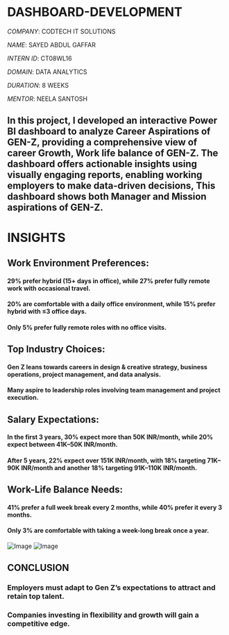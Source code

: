 # DASHBOARD-DEVELOPMENT

*COMPANY*: CODTECH IT SOLUTIONS

*NAME*: SAYED ABDUL GAFFAR

*INTERN ID*: CT08WL16

*DOMAIN*: DATA ANALYTICS

*DURATION*: 8 WEEKS

*MENTOR*: NEELA SANTOSH

## In this project, I developed an interactive Power BI dashboard to analyze Career Aspirations of GEN-Z, providing a comprehensive view of career Growth, Work life balance of GEN-Z. The dashboard offers actionable insights using visually engaging reports, enabling working employers to make data-driven decisions, This dashboard shows both Manager and Mission aspirations of GEN-Z.



# INSIGHTS 

## Work Environment Preferences:
#### 29% prefer hybrid (15+ days in office), while 27% prefer fully remote work with occasional travel.
#### 20% are comfortable with a daily office environment, while 15% prefer hybrid with ≤3 office days.
#### Only 5% prefer fully remote roles with no office visits.

## Top Industry Choices:
#### Gen Z leans towards careers in design & creative strategy, business operations, project management, and data analysis.
#### Many aspire to leadership roles involving team management and project execution.

## Salary Expectations:
#### In the first 3 years, 30% expect more than 50K INR/month, while 20% expect between 41K–50K INR/month.
#### After 5 years, 22% expect over 151K INR/month, with 18% targeting 71K–90K INR/month and another 18% targeting 91K–110K INR/month.

## Work-Life Balance Needs:
#### 41% prefer a full week break every 2 months, while 40% prefer it every 3 months.
#### Only 3% are comfortable with taking a week-long break once a year.

![Image](https://github.com/user-attachments/assets/cc2f5674-765f-461b-8cf5-b0fb3bc59734)
![Image](https://github.com/user-attachments/assets/2ebb4828-662d-4dc7-95cc-5cb3718e9c3a)

## CONCLUSION

### Employers must adapt to Gen Z’s expectations to attract and retain top talent.
### Companies investing in flexibility and growth will gain a competitive edge.



